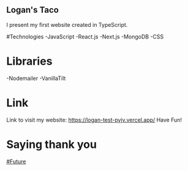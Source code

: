 ## Logan's Taco
I present my first website created in TypeScript.

#Technologies
-JavaScript
-React.js
-Next.js
-MongoDB
-CSS

# Libraries
-Nodemailer
-VanillaTilt

# Link
Link to visit my website: https://logan-test-pyjv.vercel.app/
Have Fun!

# Saying thank you
<a href="https://pixabay.com/pl//?utm_source=link-attribution&utm_medium=referral&utm_campaign=image&utm_content=155812">

#Future


